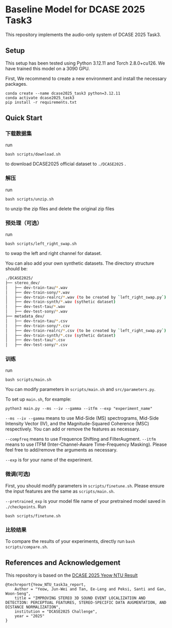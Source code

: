 # Baseline Model for DCASE 2025 Task3

This repository implements the audio-only system of DCASE 2025 Task3. 
## Setup
This setup has been tested using Python 3.12.11 and Torch 2.8.0+cu126. We have trained this model on a 3090 GPU.

First, We recommend to create a new environment and install the necessary packages.
```
conda create --name dcase2025_task3 python=3.12.11
conda activate dcase2025_task3
pip install -r requirements.txt
```

## Quick Start
### 下载数据集
run
```
bash scripts/download.sh
```
to download DCASE2025 official dataset to `./DCASE2025` .

### 解压
run 
```
bash scripts/unzip.sh
```
to unzip the zip files and delete the original zip files

### 预处理（可选）
run
```
bash scripts/left_right_swap.sh
```
to swap the left and right channel for dataset.

You can also add your own synthetic datasets. The directory structure should be:

```bash
./DCASE2025/
├── stereo_dev/
│   ├── dev-train-tau/*.wav
│   ├── dev-train-sony/*.wav
│   ├── dev-train-realrc/*.wav (to be created by `left_right_swap.py`)
│   ├── dev-train-synth/*.wav (sythetic dataset)
│   ├── dev-test-tau/*.wav
│   ├── dev-test-sony/*.wav
├── metadata_dev/
│   ├── dev-train-tau/*.csv
│   ├── dev-train-sony/*.csv
│   ├── dev-train-realrc/*.csv (to be created by `left_right_swap.py`)
│   ├── dev-train-synth/*.csv (sythetic dataset)
│   ├── dev-test-tau/*.csv
│   ├── dev-test-sony/*.csv
```

### 训练
run
```
bash scripts/main.sh
```
You can modify parameters in `scripts/main.sh` and `src/parameters.py`.

To set up `main.sh`, for example:

```
python3 main.py --ms --iv --gamma --itfm --exp "experiment_name"
```
`--ms --iv --gamma` means to use Mid-Side (MS) spectrograms, Mid-Side Intensity Vector (IV), and the Magnitude-Squared Coherence (MSC) respectively. You can add or remove the features as necessary.

`--compfreq` means to use Frequence Shifting and FilterAugment. `--itfm` means to use ITFM (Inter-Channel-Aware Time-Frequency Masking). Please feel free to add/remove the arguments as necessary. 

`--exp` is for your name of the experiment.



### 微调(可选)
First, you should modify parameters in `scripts/finetune.sh`. Please ensure the input features are the same as `scripts/main.sh`.

`--pretrained_exp` is your model file name of your pretrained model saved in `./checkpoints`. Run
```
bash scripts/finetune.sh
```

### 比较结果
To compare the results of your experiments, directly run 
```bash scripts/compare.sh```.


## References and Acknowledgement
This repository is based on the [DCASE 2025 Yeow NTU Result](https://github.com/itsjunwei/NTU_SNTL_Task3)
```
@techreport{Yeow_NTU_task3a_report,
    Author = "Yeow, Jun-Wei and Tan, Ee-Leng and Peksi, Santi and Gan, Woon-Seng",
    title = "IMPROVING STEREO 3D SOUND EVENT LOCALIZATION AND DETECTION: PERCEPTUAL FEATURES, STEREO-SPECIFIC DATA AUGMENTATION, AND DISTANCE NORMALIZATION",
    institution = "DCASE2025 Challenge",
    year = "2025"
}
```